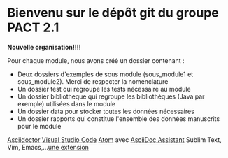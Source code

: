 # Bienvenu sur le dépôt git du groupe PACT 2.1


**Nouvelle organisation!!!!**

Pour chaque module, nous avons créé un dossier contenant : 

- Deux dossiers d'exemples de sous module (sous_module1 et sous_module2). Merci de respecter la nomenclature
- Un dossier test qui regroupe les tests nécessaire au module
- Un dossier bibliotheque qui regroupe les bibliothèques (Java par exemple) utilisées dans le module
- Un dossier data pour stocker toutes les données nécessaires
- Un dossier rapports qui constitue l'ensemble des données manuscrits pour le module



[Asciidoctor](http://asciidoctor.org/)
[Visual Studio Code](https://code.visualstudio.com/)
[Atom](https://atom.io/) avec [AsciiDoc Assistant](https://atom.io/packages/asciidoc-assistant)
Sublim Text, Vim, Emacs,…[une extension](https://asciidoctor.org/docs/editing-asciidoc-with-live-preview/#using-a-web-browser-preview-only)